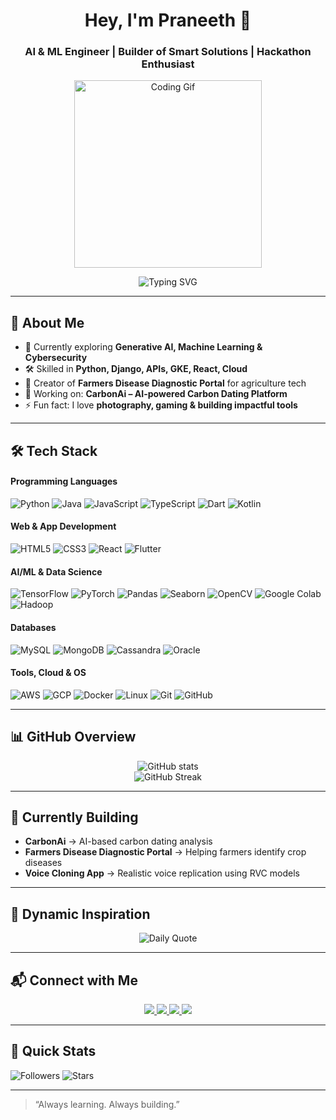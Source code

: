 <!-- Profile Header -->
<h1 align="center">Hey, I'm Praneeth 👋</h1>
<h3 align="center">AI & ML Engineer | Builder of Smart Solutions | Hackathon Enthusiast</h3>

<!-- Banner -->
<p align="center">
  <img src="https://media.giphy.com/media/ZVik7pBtu9dNS/giphy.gif" width="300" alt="Coding Gif">
</p>

<!-- Typing SVG -->
<p align="center">
  <img src="https://readme-typing-svg.demolab.com?font=Fira+Code&size=20&duration=3000&pause=1000&color=00F7FF&center=true&vCenter=true&width=500&lines=AI%2FML+Engineer;Hackathon+Innovator;Generative+AI+Explorer;Research+And+Learner;Turning+Ideas+into+Impact" alt="Typing SVG" />
</p>

---

## 🌟 About Me

- 🌱 Currently exploring **Generative AI, Machine Learning & Cybersecurity**  
- 🛠 Skilled in **Python, Django, APIs, GKE, React, Cloud**  
- 🌾 Creator of **Farmers Disease Diagnostic Portal** for agriculture tech  
- 🎯 Working on: **CarbonAi – AI-powered Carbon Dating Platform**  
- ⚡ Fun fact: I love **photography, gaming & building impactful tools**

---

## 🛠 Tech Stack

#### **Programming Languages**
![Python](https://img.shields.io/badge/Python-3776AB?style=flat-square&logo=python&logoColor=white)
![Java](https://img.shields.io/badge/Java-007396?style=flat-square&logo=java&logoColor=white)
![JavaScript](https://img.shields.io/badge/JavaScript-F7DF1E?style=flat-square&logo=javascript&logoColor=black)
![TypeScript](https://img.shields.io/badge/TypeScript-3178C6?style=flat-square&logo=typescript&logoColor=white)
![Dart](https://img.shields.io/badge/Dart-0175C2?style=flat-square&logo=dart&logoColor=white)
![Kotlin](https://img.shields.io/badge/Kotlin-0095D5?style=flat-square&logo=kotlin&logoColor=white)

#### **Web & App Development**
![HTML5](https://img.shields.io/badge/HTML5-E34F26?style=flat-square&logo=html5&logoColor=white)
![CSS3](https://img.shields.io/badge/CSS3-1572B6?style=flat-square&logo=css3&logoColor=white)
![React](https://img.shields.io/badge/React-20232A?style=flat-square&logo=react&logoColor=61DAFB)
![Flutter](https://img.shields.io/badge/Flutter-02569B?style=flat-square&logo=flutter&logoColor=white)

#### **AI/ML & Data Science**
![TensorFlow](https://img.shields.io/badge/TensorFlow-FF6F00?style=flat-square&logo=tensorflow&logoColor=white)
![PyTorch](https://img.shields.io/badge/PyTorch-EE4C2C?style=flat-square&logo=pytorch&logoColor=white)
![Pandas](https://img.shields.io/badge/Pandas-150458?style=flat-square&logo=pandas&logoColor=white)
![Seaborn](https://img.shields.io/badge/Seaborn-005571?style=flat-square)
![OpenCV](https://img.shields.io/badge/OpenCV-5C3EE8?style=flat-square&logo=opencv&logoColor=white)
![Google Colab](https://img.shields.io/badge/Colab-F9AB00?style=flat-square&logo=google-colab&logoColor=black)
![Hadoop](https://img.shields.io/badge/Hadoop-66CCFF?style=flat-square&logo=apachehadoop&logoColor=black)

#### **Databases**
![MySQL](https://img.shields.io/badge/MySQL-005C84?style=flat-square&logo=mysql&logoColor=white)
![MongoDB](https://img.shields.io/badge/MongoDB-4EA94B?style=flat-square&logo=mongodb&logoColor=white)
![Cassandra](https://img.shields.io/badge/Cassandra-1287B1?style=flat-square&logo=apache-cassandra&logoColor=white)
![Oracle](https://img.shields.io/badge/Oracle-F80000?style=flat-square&logo=oracle&logoColor=white)

#### **Tools, Cloud & OS**
![AWS](https://img.shields.io/badge/AWS-232F3E?style=flat-square&logo=amazon-aws&logoColor=white)
![GCP](https://img.shields.io/badge/GCP-4285F4?style=flat-square&logo=google-cloud&logoColor=white)
![Docker](https://img.shields.io/badge/Docker-2496ED?style=flat-square&logo=docker&logoColor=white)
![Linux](https://img.shields.io/badge/Linux-FCC624?style=flat-square&logo=linux&logoColor=black)
![Git](https://img.shields.io/badge/Git-F05032?style=flat-square&logo=git&logoColor=white)
![GitHub](https://img.shields.io/badge/GitHub-100000?style=flat-square&logo=github&logoColor=white)

---

## 📊 GitHub Overview

<p align="center">
  <img src="https://github-readme-stats.vercel.app/api?username=praneethhh18&show_icons=true&theme=radical&hide_border=true" alt="GitHub stats" />
  <br/>
  <img src="https://github-readme-streak-stats.herokuapp.com?user=praneethhh18&theme=radical&hide_border=true" alt="GitHub Streak" />
</p>

---

## 🚧 Currently Building

- **CarbonAi** → AI-based carbon dating analysis  
- **Farmers Disease Diagnostic Portal** → Helping farmers identify crop diseases  
- **Voice Cloning App** → Realistic voice replication using RVC models  

---

## 💬 Dynamic Inspiration

<p align="center">
  <img src="https://quotes-github-readme.vercel.app/api?type=horizontal&theme=radical" alt="Daily Quote" />
</p>

---

## 📬 Connect with Me

<p align="center">
<a href="https://www.linkedin.com/in/praneeth-p-k-0792632ba/">
  <img src="https://img.shields.io/badge/LinkedIn-0077B5?style=for-the-badge&logo=linkedin&logoColor=white"/>
</a>
<a href="https://www.instagram.com/praneethhh.___/">
  <img src="https://img.shields.io/badge/Instagram-E4405F?style=for-the-badge&logo=instagram&logoColor=white"/>
</a>
<a href="mailto:praneethhh0218@gmail.com">
  <img src="https://img.shields.io/badge/Gmail-D14836?style=for-the-badge&logo=gmail&logoColor=white"/>
</a>
<a href="https://wa.me/919483240597">
  <img src="https://img.shields.io/badge/WhatsApp-25D366?style=for-the-badge&logo=whatsapp&logoColor=white"/>
</a>
</p>

---

## 🧩 Quick Stats

![Followers](https://img.shields.io/github/followers/praneethhh18?style=social)
![Stars](https://img.shields.io/github/stars/praneethhh18?style=social)

---

> “Always learning. Always building.”
